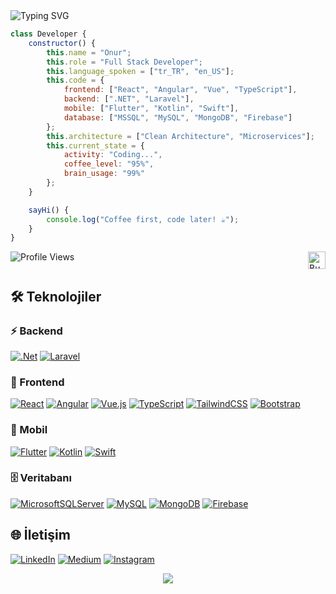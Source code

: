 <div>
  <img src="https://readme-typing-svg.herokuapp.com?font=Fira+Code&size=27&duration=3000&pause=1000&color=6A5ACD&center=true&vCenter=true&width=500&lines=Merhaba+Ben+Onur+TAŞDEMİR+👋;Full+Stack+Developer+🚀;" alt="Typing SVG" />
</div>

<div align="" width="400">

```javascript
class Developer {
    constructor() {
        this.name = "Onur";
        this.role = "Full Stack Developer";
        this.language_spoken = ["tr_TR", "en_US"];
        this.code = {
            frontend: ["React", "Angular", "Vue", "TypeScript"],
            backend: [".NET", "Laravel"],
            mobile: ["Flutter", "Kotlin", "Swift"],
            database: ["MSSQL", "MySQL", "MongoDB", "Firebase"]
        };
        this.architecture = ["Clean Architecture", "Microservices"];
        this.current_state = {
            activity: "Coding...",
            coffee_level: "95%",
            brain_usage: "99%"
        };
    }

    sayHi() {
        console.log("Coffee first, code later! ☕");
    }
}
```
</div>

<p>
  <img align="left" src="https://komarev.com/ghpvc/?username=onrtsdmr&style=for-the-badge&color=blueviolet" alt="Profile Views"/>
  <a href="https://www.buymeacoffee.com/onurtasdemir" target="_blank">
    <img align="right" src="https://www.buymeacoffee.com/assets/img/custom_images/orange_img.png" alt="Buy Me A Coffee" height="28"/>
  </a>
</p>

<br clear="both"/>

## 🛠 Teknolojiler

### ⚡ Backend
[![.Net](https://img.shields.io/badge/.NET-5C2D91?style=for-the-badge&logo=.net&logoColor=white)](https://learn.microsoft.com/en-us/dotnet/)
[![Laravel](https://img.shields.io/badge/laravel-%23FF2D20.svg?style=for-the-badge&logo=laravel&logoColor=white)](https://laravel.com/docs)

### 🎨 Frontend
[![React](https://img.shields.io/badge/react-%2320232a.svg?style=for-the-badge&logo=react&logoColor=%2361DAFB)](https://react.dev/learn)
[![Angular](https://img.shields.io/badge/angular-%23DD0031.svg?style=for-the-badge&logo=angular&logoColor=white)](https://angular.io/docs)
[![Vue.js](https://img.shields.io/badge/vuejs-%2335495e.svg?style=for-the-badge&logo=vuedotjs&logoColor=%234FC08D)](https://vuejs.org/guide/introduction.html)
[![TypeScript](https://img.shields.io/badge/typescript-%23007ACC.svg?style=for-the-badge&logo=typescript&logoColor=white)](https://www.typescriptlang.org/docs/)
[![TailwindCSS](https://img.shields.io/badge/tailwindcss-%2338B2AC.svg?style=for-the-badge&logo=tailwind-css&logoColor=white)](https://tailwindcss.com/docs)
[![Bootstrap](https://img.shields.io/badge/bootstrap-%23563D7C.svg?style=for-the-badge&logo=bootstrap&logoColor=white)](https://getbootstrap.com/docs/)

### 📱 Mobil
[![Flutter](https://img.shields.io/badge/Flutter-%2302569B.svg?style=for-the-badge&logo=Flutter&logoColor=white)](https://docs.flutter.dev)
[![Kotlin](https://img.shields.io/badge/kotlin-%237F52FF.svg?style=for-the-badge&logo=kotlin&logoColor=white)](https://kotlinlang.org/docs/)
[![Swift](https://img.shields.io/badge/swift-F54A2A?style=for-the-badge&logo=swift&logoColor=white)](https://docs.swift.org/swift-book/)

### 🗄️ Veritabanı
[![MicrosoftSQLServer](https://img.shields.io/badge/Microsoft%20SQL%20Server-CC2927?style=for-the-badge&logo=microsoft%20sql%20server&logoColor=white)](https://learn.microsoft.com/en-us/sql/sql-server/)
[![MySQL](https://img.shields.io/badge/mysql-%2300f.svg?style=for-the-badge&logo=mysql&logoColor=white)](https://dev.mysql.com/doc/)
[![MongoDB](https://img.shields.io/badge/MongoDB-%234ea94b.svg?style=for-the-badge&logo=mongodb&logoColor=white)](https://www.mongodb.com/docs/)
[![Firebase](https://img.shields.io/badge/firebase-%23039BE5.svg?style=for-the-badge&logo=firebase)](https://firebase.google.com/docs)

<div>
  <h2> 🌐 İletişim </h2>
  
  [![LinkedIn](https://img.shields.io/badge/linkedin-%230077B5.svg?style=for-the-badge&logo=linkedin&logoColor=white)](https://linkedin.com/in/onrtsdmr)
  [![Medium](https://img.shields.io/badge/Medium-%23000000.svg?style=for-the-badge&logo=Medium&logoColor=white)](https://medium.com/@onurtasdemir)
  [![Instagram](https://img.shields.io/badge/Instagram-%23E4405F.svg?style=for-the-badge&logo=Instagram&logoColor=white)](https://instagram.com/onrtsdmr38)

</div>

<div align="center">
  <img src="https://capsule-render.vercel.app/api?type=waving&color=gradient&height=100&section=footer"/>
</div>
